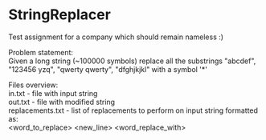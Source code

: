 # StringReplacer

Test assignment for a company which should remain nameless :)

Problem statement:<br>
Given a long string (~100000 symbols) replace all the substrings "abcdef", "123456 yzq", "qwerty qwerty", "dfghjkjkl" with a symbol '*'

Files overview:<br>
in.txt - file with input string<br>
out.txt - file with modified string<br>
replacements.txt - list of replacements to perform on input string formatted as:<br>
    <word_to_replace> <new_line> <word_replace_with>
